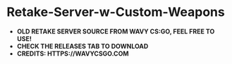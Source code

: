 # Retake-Server-w-Custom-Weapons
- **OLD RETAKE SERVER SOURCE FROM WAVY CS:GO, FEEL FREE TO USE!**
- **CHECK THE RELEASES TAB TO DOWNLOAD**
- **CREDITS: HTTPS://WAVYCSGO.COM**
